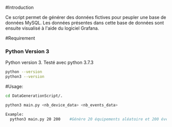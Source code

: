 #Introduction

Ce script permet de générer des données fictives pour peupler une base de données MySQL.
Les données présentes dans cette base de données sont ensuite visualisé à l'aide du logiciel Grafana.

#Requirement

### Python Version 3
Python version 3. Testé avec python 3.7.3

```bash
python --version 
python3 --version 
```


#Usage:

```bash
cd DataGenerationScript/.

python3 main.py <nb_device_data> <nb_events_data>

Example:
  python3 main.py 20 200    #Génère 20 équipements aléatoire et 200 événements aléatoire de détection caméra.

```